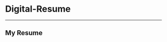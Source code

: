 # Digital-Resume
-----------------------------------------------------------------------
## My Resume
